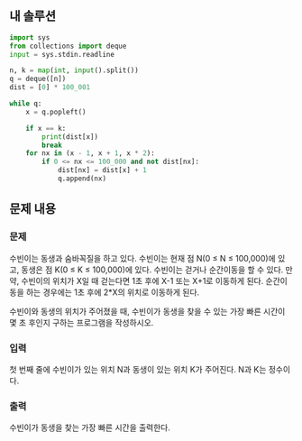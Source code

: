 ## 내 솔루션
```python
import sys
from collections import deque
input = sys.stdin.readline

n, k = map(int, input().split())
q = deque([n])
dist = [0] * 100_001

while q:
    x = q.popleft()

    if x == k:
        print(dist[x])
        break
    for nx in (x - 1, x + 1, x * 2):
        if 0 <= nx <= 100_000 and not dist[nx]:
            dist[nx] = dist[x] + 1
            q.append(nx)
```

## 문제 내용
### 문제
수빈이는 동생과 숨바꼭질을 하고 있다. 수빈이는 현재 점 N(0 ≤ N ≤ 100,000)에 있고, 동생은 점 K(0 ≤ K ≤ 100,000)에 있다. 수빈이는 걷거나 순간이동을 할 수 있다. 만약, 수빈이의 위치가 X일 때 걷는다면 1초 후에 X-1 또는 X+1로 이동하게 된다. 순간이동을 하는 경우에는 1초 후에 2*X의 위치로 이동하게 된다.

수빈이와 동생의 위치가 주어졌을 때, 수빈이가 동생을 찾을 수 있는 가장 빠른 시간이 몇 초 후인지 구하는 프로그램을 작성하시오.

### 입력
첫 번째 줄에 수빈이가 있는 위치 N과 동생이 있는 위치 K가 주어진다. N과 K는 정수이다.

### 출력
수빈이가 동생을 찾는 가장 빠른 시간을 출력한다.